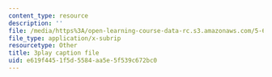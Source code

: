 ```yaml
---
content_type: resource
description: ''
file: /media/https%3A/open-learning-course-data-rc.s3.amazonaws.com/5-60-thermodynamics-kinetics-spring-2008/e619f4451f5d5584aa5e5f539c672bc0_RT_v0PhXP5E.vtt
file_type: application/x-subrip
resourcetype: Other
title: 3play caption file
uid: e619f445-1f5d-5584-aa5e-5f539c672bc0
---
```


